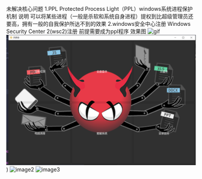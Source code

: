 未解决核心问题
1.PPL Protected Process Light（PPL）windows系统进程保护机制
说明 可以将某些进程（一般是杀软和系统自身进程）提权到比超级管理员还要高，拥有一般的自我保护所达不到的效果
2.windows安全中心注册 Windows Security Center 2(wsc2)注册 前提需要成为ppl程序
效果图
![gif](https://github.com/hq-zhonger/tianfuan/tree/main/test/draw.gif)
![image1](https://github.com/hq-zhonger/tianfuan/blob/main/test/1.PNG))
![image2](https://github.com/hq-zhonger/tianfuan/tree/main/test/2.PNG)
![image3](https://github.com/hq-zhonger/tianfuan/tree/main/test/3.PNG)
